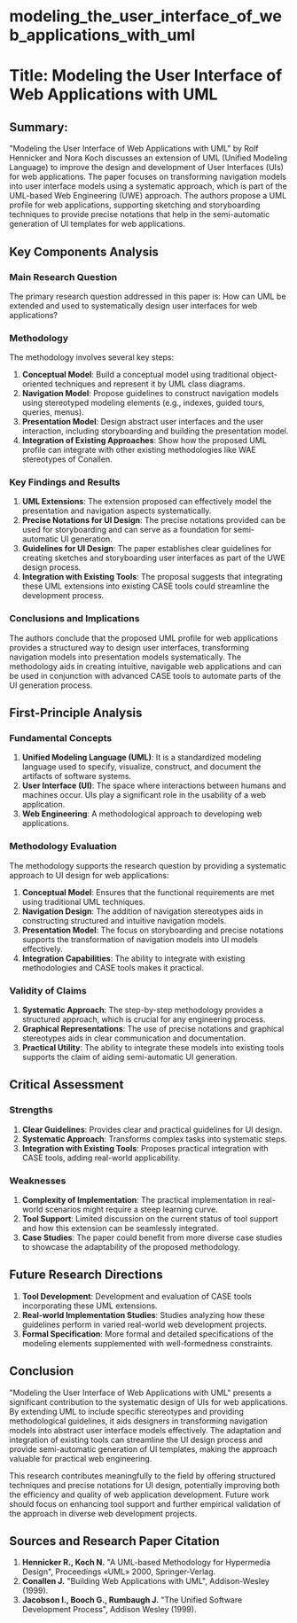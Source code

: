 # modeling_the_user_interface_of_web_applications_with_uml

# Title: Modeling the User Interface of Web Applications with UML

## Summary:
"Modeling the User Interface of Web Applications with UML" by Rolf Hennicker and Nora Koch discusses an extension of UML (Unified Modeling Language) to improve the design and development of User Interfaces (UIs) for web applications. The paper focuses on transforming navigation models into user interface models using a systematic approach, which is part of the UML-based Web Engineering (UWE) approach. The authors propose a UML profile for web applications, supporting sketching and storyboarding techniques to provide precise notations that help in the semi-automatic generation of UI templates for web applications.

## Key Components Analysis

### Main Research Question
The primary research question addressed in this paper is: How can UML be extended and used to systematically design user interfaces for web applications?

### Methodology

The methodology involves several key steps:
1. **Conceptual Model**: Build a conceptual model using traditional object-oriented techniques and represent it by UML class diagrams.
2. **Navigation Model**: Propose guidelines to construct navigation models using stereotyped modeling elements (e.g., indexes, guided tours, queries, menus).
3. **Presentation Model**: Design abstract user interfaces and the user interaction, including storyboarding and building the presentation model.
4. **Integration of Existing Approaches**: Show how the proposed UML profile can integrate with other existing methodologies like WAE stereotypes of Conallen.

### Key Findings and Results

1. **UML Extensions**: The extension proposed can effectively model the presentation and navigation aspects systematically.
2. **Precise Notations for UI Design**: The precise notations provided can be used for storyboarding and can serve as a foundation for semi-automatic UI generation.
3. **Guidelines for UI Design**: The paper establishes clear guidelines for creating sketches and storyboarding user interfaces as part of the UWE design process.
4. **Integration with Existing Tools**: The proposal suggests that integrating these UML extensions into existing CASE tools could streamline the development process.

### Conclusions and Implications

The authors conclude that the proposed UML profile for web applications provides a structured way to design user interfaces, transforming navigation models into presentation models systematically. The methodology aids in creating intuitive, navigable web applications and can be used in conjunction with advanced CASE tools to automate parts of the UI generation process.

## First-Principle Analysis

### Fundamental Concepts

1. **Unified Modeling Language (UML)**: It is a standardized modeling language used to specify, visualize, construct, and document the artifacts of software systems.
2. **User Interface (UI)**: The space where interactions between humans and machines occur. UIs play a significant role in the usability of a web application.
3. **Web Engineering**: A methodological approach to developing web applications.

### Methodology Evaluation

The methodology supports the research question by providing a systematic approach to UI design for web applications:

1. **Conceptual Model**: Ensures that the functional requirements are met using traditional UML techniques.
2. **Navigation Design**: The addition of navigation stereotypes aids in constructing structured and intuitive navigation models.
3. **Presentation Model**: The focus on storyboarding and precise notations supports the transformation of navigation models into UI models effectively.
4. **Integration Capabilities**: The ability to integrate with existing methodologies and CASE tools makes it practical.

### Validity of Claims

1. **Systematic Approach**: The step-by-step methodology provides a structured approach, which is crucial for any engineering process.
2. **Graphical Representations**: The use of precise notations and graphical stereotypes aids in clear communication and documentation.
3. **Practical Utility**: The ability to integrate these models into existing tools supports the claim of aiding semi-automatic UI generation.

## Critical Assessment

### Strengths

1. **Clear Guidelines**: Provides clear and practical guidelines for UI design.
2. **Systematic Approach**: Transforms complex tasks into systematic steps.
3. **Integration with Existing Tools**: Proposes practical integration with CASE tools, adding real-world applicability.

### Weaknesses

1. **Complexity of Implementation**: The practical implementation in real-world scenarios might require a steep learning curve.
2. **Tool Support**: Limited discussion on the current status of tool support and how this extension can be seamlessly integrated.
3. **Case Studies**: The paper could benefit from more diverse case studies to showcase the adaptability of the proposed methodology.

## Future Research Directions

1. **Tool Development**: Development and evaluation of CASE tools incorporating these UML extensions.
2. **Real-world Implementation Studies**: Studies analyzing how these guidelines perform in varied real-world web development projects.
3. **Formal Specification**: More formal and detailed specifications of the modeling elements supplemented with well-formedness constraints.

## Conclusion

"Modeling the User Interface of Web Applications with UML" presents a significant contribution to the systematic design of UIs for web applications. By extending UML to include specific stereotypes and providing methodological guidelines, it aids designers in transforming navigation models into abstract user interface models effectively. The adaptation and integration of existing tools can streamline the UI design process and provide semi-automatic generation of UI templates, making the approach valuable for practical web engineering.

This research contributes meaningfully to the field by offering structured techniques and precise notations for UI design, potentially improving both the efficiency and quality of web application development. Future work should focus on enhancing tool support and further empirical validation of the approach in diverse web development projects.

## Sources and Research Paper Citation
1. **Hennicker R., Koch N.** "A UML-based Methodology for Hypermedia Design", Proceedings «UML» 2000, Springer-Verlag.
2. **Conallen J.** "Building Web Applications with UML", Addison-Wesley (1999).
3. **Jacobson I., Booch G., Rumbaugh J.** "The Unified Software Development Process", Addison Wesley (1999).